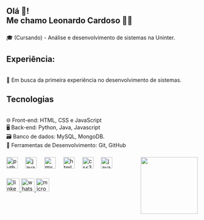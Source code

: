 <h2 align="left">Olá 🥳!<br>Me chamo Leonardo Cardoso 🙋‍♂️</h2>

###

###
  <!--- Grafico 
<div align="left">
  <img src="https://github-readme-stats.vercel.app/api?username=LeonardoCardoso5071&hide_title=false&hide_rank=false&show_icons=true&include_all_commits=true&count_private=true&disable_animations=false&theme=github_dark&locale=pt-br&hide_border=false" height="150" alt="stats graph"  />
  <img src="https://github-readme-stats.vercel.app/api/top-langs?username=LeonardoCardoso5071&locale=pt-br&hide_title=false&layout=compact&card_width=320&langs_count=5&theme=github_dark&hide_border=false" height="150" alt="languages graph"  />
</div>
--->
###
 
<p align="left">🎓 (Cursando) - Análise e desenvolvimento de sistemas na Uninter.</p>

###

<p align="left"><h2>Experiência:</h2><br>💼 Em busca da primeira experiência no desenvolvimento de sistemas.</p>

###


<p align="left"><h2>Tecnologias</h2><br>🌐 Front-end: HTML, CSS e JavaScript<br>🖥️ Back-end: Python, Java, Javascript<br>🗃️ Banco de dados: MySQL, MongoDB.<br>🧰 Ferramentas de Desenvolvimento: Git, GitHub</p>

###
<!--- Imagem a direita --->
<img align="right" height="150" src="https://github.com/user-attachments/assets/581fe799-8c48-4939-9354-215ffeb15f0c"  />

###

<div align="left">
  <img src="https://cdn.jsdelivr.net/gh/devicons/devicon/icons/python/python-original.svg" height="30" alt="python logo"  />
  <img width="12" />
  <img src="https://cdn.jsdelivr.net/gh/devicons/devicon/icons/java/java-original.svg" height="30" alt="java logo"  />
  <img width="12" />
  <img src="https://cdn.jsdelivr.net/gh/devicons/devicon/icons/mysql/mysql-original.svg" height="30" alt="mysql logo"  />
  <img width="12" />
  <img src="https://cdn.jsdelivr.net/gh/devicons/devicon/icons/html5/html5-original.svg" height="30" alt="html5 logo"  />
  <img width="12" />
  <img src="https://cdn.jsdelivr.net/gh/devicons/devicon/icons/css3/css3-original.svg" height="30" alt="css3 logo"  />
  <img width="12" />
  <img src="https://cdn.jsdelivr.net/gh/devicons/devicon/icons/javascript/javascript-original.svg" height="30" alt="javascript logo"  />
</div>

###

<div align="left">
  <!--- Linkdin --->
  <a href="https://www.linkedin.com/in/leonardo-cardoso-s-hora-56a153180/" target=_blank"><img src="https://img.shields.io/static/v1?message=LinkedIn&logo=linkedin&label=&color=0077B5&logoColor=white&labelColor=&style=for-the-badge" height="35" alt="linkedin logo"  />
  <!--- WhatsApp --->   
 <a href="https://wa.me/5511948338287" target=_blank"><img src="https://img.shields.io/static/v1?message=Whatsapp&logo=whatsapp&label=&color=25D366&logoColor=white&labelColor=&style=for-the-badge" height="35" alt="whatsapp logo"  />
  <!--- Outlook --->   
  <a href="mailto:leo-2408@hotmail.com" target=_blank"><img src="https://img.shields.io/static/v1?message=Outlook&logo=microsoft-outlook&label=&color=0078D4&logoColor=white&labelColor=&style=for-the-badge" height="35" alt="microsoft-outlook logo"  />
</div>

###
